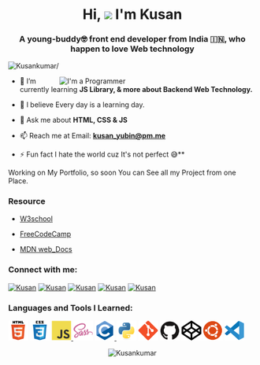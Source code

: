 <h1 align="center">Hi, <img src="https://raw.githubusercontent.com/iampavangandhi/iampavangandhi/master/gifs/Hi.gif" width="30px"> I'm Kusan</h1>

<h3 align="center">A young-buddy🤓 front end developer from India 🇮🇳, who happen to love Web technology</h3>

<p align="left"> <img src=https://komarev.com/ghpvc/?username=Kusankumar alt=Kusankumar/> </p>

<p align="left"> <a href="https://twitter.com/kusan_dev" target="blank"></a> </p>
<img align="right" alt="I'm a Programmer" width="400" src="https://c.tenor.com/ZtuVwa_2f1oAAAAC/kobayashi-san-chi-no-maid-dragon-anime.gif">

- 🌱 I’m currently learning **JS Library, & more about Backend Web Technology.**

- 🤔 I believe Every day is a learning day.

- 💬 Ask me about **HTML, CSS & JS**

- 📫 Reach me at Email: **kusan_yubin@pm.me**

- ⚡ Fun fact I hate the world cuz It's not perfect 😅**

Working on My Portfolio, so soon You can See all my Project from one Place.
<h3>Resource</h3>

- <a href="https://www.w3schools.com/">W3school</a>

- <a href="https://www.freecodecamp.org/">FreeCodeCamp</a>

- <a href="https://developer.mozilla.org/">MDN web_Docs</a>

<h3 align="left">Connect with me:</h3>
<p align="left">
<a href="https://twitter.com/@malubulu_" target="blank"><img align="center" src="https://cdn.jsdelivr.net/npm/simple-icons@3.0.1/icons/twitter.svg" alt="Kusan" height="30" width="40" /></a>
<a href="https://www.linkedin.com/in/_kusan2030/" target="_blank"><img align="center" src="https://cdn.jsdelivr.net/npm/simple-icons@3.0.1/icons/linkedin.svg" alt="Kusan" height="30" width="40" /></a>
  <a href="mailto:kusan_yubin@pm.me" target="_blank"><img align="center" src="https://cdn.jsdelivr.net/npm/simple-icons@3.0.1/icons/gmail.svg" alt="Kusan" height="30" width="40" /></a>
  <a href="https://github.com/kusankumar" target="_blank"><img align="center" src="https://cdn.jsdelivr.net/npm/simple-icons@3.0.1/icons/git.svg" alt="Kusan" height="30" width="40" /></a>
  <a href="https://stackoverflow.com/users/17182552/kusan2030" target="_blank"><img align="center" src="https://cdn.jsdelivr.net/npm/simple-icons@3.0.1/icons/stackoverflow.svg" alt="Kusan" height="30" width="40" /></a>
  
</p>


<h3 align="left">Languages and Tools I Learned:</h3>
<p align="left">
  <a href="https://www.w3schools.com/html/" target="_blank"> <img src="https://raw.githubusercontent.com/devicons/devicon/master/icons/html5/html5-original-wordmark.svg" alt="html5" width="40" height="40"/></a>
  <a href="https://www.w3schools.com/css/" target="_blank"> <img src="https://raw.githubusercontent.com/devicons/devicon/master/icons/css3/css3-original-wordmark.svg" alt="css3" width="40" height="40"/></a>
  <a href="https://www.freecodecamp.org/learn/javascript-algorithms-and-data-structures/" target="_blank"> <img src="https://raw.githubusercontent.com/devicons/devicon/master/icons/javascript/javascript-original.svg" alt="javascript" width="40" height="40"/> </a>
  <a href="https://www.w3schools.com/sass/default.php" target="_blank"> <img src="https://github.com/devicons/devicon/blob/master/icons/sass/sass-original.svg" alt="Sass" width="40" height="40"/></a>
  <a href="https://www.w3schools.com/c/index.php" target="_blank"> <img src="https://github.com/devicons/devicon/blob/master/icons/c/c-original.svg" width="40" height="40"/> </a>
  <a href="https://www.python.org" target="_blank"> <img src="https://raw.githubusercontent.com/devicons/devicon/master/icons/python/python-original.svg" alt="python" width="40" height="40"/></a>
  <a href="https://git-scm.com/downloads" target="_blank"> <img src="https://github.com/devicons/devicon/blob/master/icons/git/git-original.svg" alt="Git version control system" width="40" height="40"/></a>
  <a href="https://github.com" target="_blank"> <img src="https://github.com/devicons/devicon/blob/master/icons/github/github-original.svg" alt="Github" width="40" height="40"/></a>
  <a href="https://codepen.io" target="_blank"> <img src="https://github.com/devicons/devicon/blob/master/icons/codepen/codepen-plain.svg" alt="CodePen" width="40" height="40"/></a>
  <a href="https://ubuntu.com/download/desktop" target="_blank"> <img src="https://github.com/devicons/devicon/blob/master/icons/ubuntu/ubuntu-plain.svg" alt="Ubuntu Linux" width="40" height="40"/></a>
  <a href="https://code.visualstudio.com/download" target="_blank"> <img src="https://github.com/devicons/devicon/blob/master/icons/vscode/vscode-original.svg" alt="Github" width="40" height="40"/></a>
</p>



<p align="center"> <img src="https://github-readme-stats.vercel.app/api?username=Kusankumar&show_icons=true&theme=vue-dark" alt=Kusankumar /> </p>

<!---
Kusankumar/Kusankumar is a ✨ special ✨ repository because its `README.md` (this file) appears on your GitHub profile.
You can click the Preview link to take a look at your changes.
--->
